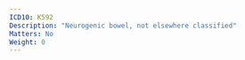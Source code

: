 ```yaml
---
ICD10: K592
Description: "Neurogenic bowel, not elsewhere classified"
Matters: No
Weight: 0
---
```

